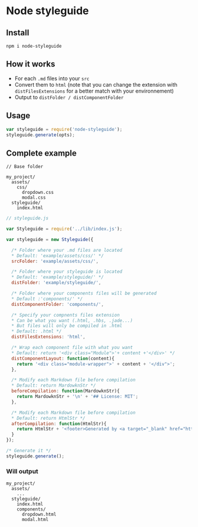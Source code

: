 # Node styleguide

## Install
```
npm i node-styleguide
```

## How it works
- For each `.md` files into your `src`
- Convert them to `html` (note that you can change the extension with `distFilesExtensions` for a better match with your environnement)
- Output to `distFolder / distComponentFolder`

## Usage
```js
var styleguide = require('node-styleguide');
styleguide.generate(opts);
```

## Complete example

```
// Base folder

my_project/
  assets/
    css/
      dropdown.css
      modal.css
  styleguide/
    index.html
```

```js
// styleguide.js

var Styleguide = require('../lib/index.js');

var styleguide = new Styleguide({

  /* Folder where your .md files are located
  * Default: 'example/assets/css/' */
  srcFolder: 'example/assets/css/',

  /* Folder where your styleguide is located
  * Default: 'example/styleguide/' */
  distFolder: 'example/styleguide/',

  /* Folder where your components files will be generated
  * Default :'components/' */
  distComponentFolder: 'components/',

  /* Specify your compnents files extension
  * Can be what you want (.html, .hbs, .jade...)
  * But files will only be compiled in .html
  * Default: .html */
  distFilesExtensions: 'html',

  /* Wrap each component file with what you want
  * Default: return '<div class="Module">'+ content +'</div>' */
  distComponentLayout: function(content){
    return '<div class="module-wrapper">' + content + '</div">';
  },

  /* Modify each Markdown file before compilation
  * Default: return MardowknStr */
  beforeCompilation: function(MardowknStr){
    return MardowknStr + '\n' + '## License: MIT';
  },

  /* Modify each Markdown file before compilation
  * Default: return HtmlStr */
  afterCompilation: function(HtmlStr){
    return HtmlStr + '<footer>Generated by <a target="_blank" href="https://github.com/onaliugo/node-styleguide">Node-styleguide</a> </footer>';
  }
});

/* Generate it */
styleguide.generate();

```

### Will output
```
my_project/
  assets/
    ...
  styleguide/
    index.html
    components/
      dropdown.html
      modal.html
```
